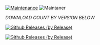 [![Maintenance](https://img.shields.io/badge/Maintained%3F-yes-green.svg)](https://GitHub.com/Naereen/StrapDown.js/graphs/commit-activity)   ![Maintaner](https://img.shields.io/badge/maintainer-Joaquin-blue)

*DOWNLOAD COUNT BY VERSION BELOW*


[![Github Releases (by Release)](https://img.shields.io/github/downloads/HyconOS-Releases/juice/V4.5/total.svg)](https://GitHub.com/Hycon-Releases/juice/releases)

[![Github Releases (by Release)](https://img.shields.io/github/downloads/HyconOS-Releases/juice/V4.0/total.svg)](https://GitHub.com/juice/releases)

